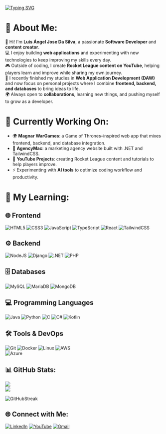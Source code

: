 [![Typing SVG](https://readme-typing-svg.herokuapp.com?color=1EEE31&size=50&height=80&center=true&vCenter=true&width=1000&lines=Welcome+to+my+GitHub!;My+name+is+Luis+Angel+Da+Silva;Iam+a+Software+Developer)](https://git.io/typing-svg)

# 💫 About Me:

👋 Hi! I'm **Luis Ángel Jose Da Silva**, a passionate **Software Developer** and **content creator**.  
💻 I enjoy building **web applications** and experimenting with new technologies to keep improving my skills every day.  
🎮 Outside of coding, I create **Rocket League content on YouTube**, helping players learn and improve while sharing my own journey.  
🚀 I recently finished my studies in **Web Application Development (DAW)** and now focus on personal projects where I combine **frontend, backend, and databases** to bring ideas to life.  
🌍 Always open to **collaborations**, learning new things, and pushing myself to grow as a developer.

# 🔭 Currently Working On:

- 🌍 **Magnar WarGames**: a Game of Thrones–inspired web app that mixes frontend, backend, and database integration.  
- 💼 **AgencyMac**: a marketing agency website built with .NET and TailwindCSS.  
- 🎥 **YouTube Projects**: creating Rocket League content and tutorials to help players improve.  
- ⚡ Experimenting with **AI tools** to optimize coding workflow and productivity.

# 💫 My Learning:

## 🌐 Frontend
![HTML5](https://img.shields.io/badge/html5-%23E34F26.svg?style=for-the-badge&logo=html5&logoColor=white) 
![CSS3](https://img.shields.io/badge/css3-%231572B6.svg?style=for-the-badge&logo=css3&logoColor=white) 
![JavaScript](https://img.shields.io/badge/javascript-%23323330.svg?style=for-the-badge&logo=javascript&logoColor=%23F7DF1E) 
![TypeScript](https://img.shields.io/badge/typescript-%23007ACC.svg?style=for-the-badge&logo=typescript&logoColor=white) 
![React](https://img.shields.io/badge/react-%2320232a.svg?style=for-the-badge&logo=react&logoColor=%2361DAFB) 
![TailwindCSS](https://img.shields.io/badge/tailwindcss-%2338B2AC.svg?style=for-the-badge&logo=tailwind-css&logoColor=white)

## ⚙️ Backend
![NodeJS](https://img.shields.io/badge/node.js-6DA55F?style=for-the-badge&logo=node.js&logoColor=white)
![Django](https://img.shields.io/badge/django-%23092E20.svg?style=for-the-badge&logo=django&logoColor=white)
![.NET](https://img.shields.io/badge/.NET-512BD4?style=for-the-badge&logo=dotnet&logoColor=white) 
![PHP](https://img.shields.io/badge/php-%23777BB4.svg?style=for-the-badge&logo=php&logoColor=white)

## 🗄️ Databases
![MySQL](https://img.shields.io/badge/mysql-%2300f.svg?style=for-the-badge&logo=mysql&logoColor=white) 
![MariaDB](https://img.shields.io/badge/MariaDB-003545?style=for-the-badge&logo=mariadb&logoColor=white) 
![MongoDB](https://img.shields.io/badge/MongoDB-%234ea94b.svg?style=for-the-badge&logo=mongodb&logoColor=white)

## 💻 Programming Languages
![Java](https://img.shields.io/badge/java-%23ED8B00.svg?style=for-the-badge&logo=java&logoColor=white) 
![Python](https://img.shields.io/badge/python-%233776AB.svg?style=for-the-badge&logo=python&logoColor=white) 
![C](https://img.shields.io/badge/c-%2300599C.svg?style=for-the-badge&logo=c&logoColor=white) 
![C#](https://img.shields.io/badge/c%23-%23239120.svg?style=for-the-badge&logo=c-sharp&logoColor=white) 
![Kotlin](https://img.shields.io/badge/kotlin-%230095D5.svg?style=for-the-badge&logo=kotlin&logoColor=white)

## 🛠️ Tools & DevOps
![Git](https://img.shields.io/badge/git-%23F05033.svg?style=for-the-badge&logo=git&logoColor=white) 
![Docker](https://img.shields.io/badge/docker-%230db7ed.svg?style=for-the-badge&logo=docker&logoColor=white) 
![Linux](https://img.shields.io/badge/Linux-FCC624?style=for-the-badge&logo=linux&logoColor=black)
![AWS](https://img.shields.io/badge/AWS-%23FF9900.svg?style=for-the-badge&logo=amazon-aws&logoColor=white)  
![Azure](https://img.shields.io/badge/Azure-%230072C6.svg?style=for-the-badge&logo=microsoft-azure&logoColor=white)

## 📊 GitHub Stats:

![](https://github-readme-stats.vercel.app/api?username=luigikings&show_icons=true&theme=radical&hide_border=true)  
![](https://github-readme-stats.vercel.app/api/top-langs/?username=luigikings&layout=compact&theme=radical&hide_border=true)

![GitHubStreak](https://streak-stats.demolab.com?user=luigikings&theme=radical&hide_border=true)

## 🌐 Connect with Me:
[![LinkedIn](https://img.shields.io/badge/LinkedIn-%230077B5.svg?style=for-the-badge&logo=linkedin&logoColor=white)](https://www.linkedin.com/in/luis-angel-da-silva-a18a13244?utm_source=share&utm_campaign=share_via&utm_content=profile&utm_medium=android_app) 
[![YouTube](https://img.shields.io/badge/YouTube-%23FF0000.svg?style=for-the-badge&logo=youtube&logoColor=white)](https://youtube.com/@lk_rl?si=VMymy5CEoU_r5ZvR) 
[![Gmail](https://img.shields.io/badge/Gmail-D14836?style=for-the-badge&logo=gmail&logoColor=white)](mailto:luigidasilv@gmail.com)

